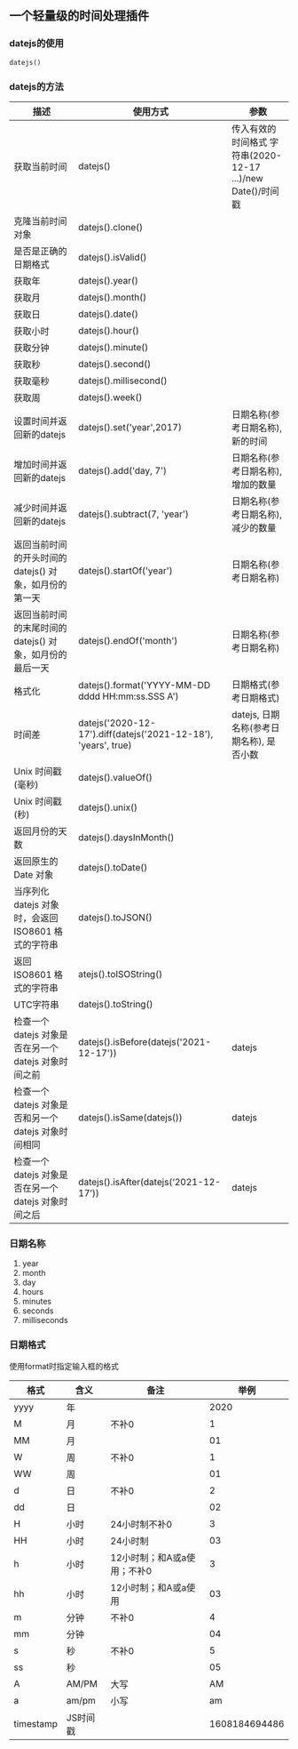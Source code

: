 ## 一个轻量级的时间处理插件

### datejs的使用

```
datejs()
```

### datejs的方法

| 描述                                                     | 使用方式                                                     | 参数                                                        |
| -------------------------------------------------------- | ------------------------------------------------------------ | ----------------------------------------------------------- |
| 获取当前时间                                             | datejs()                                                     | 传入有效的时间格式 字符串(2020-12-17 ...)/new Date()/时间戳 |
| 克隆当前时间对象                                         | datejs().clone()                                             |                                                             |
| 是否是正确的日期格式                                     | datejs().isValid()                                           |                                                             |
| 获取年                                                   | datejs().year()                                              |                                                             |
| 获取月                                                   | datejs().month()                                             |                                                             |
| 获取日                                                   | datejs().date()                                              |                                                             |
| 获取小时                                                 | datejs().hour()                                              |                                                             |
| 获取分钟                                                 | datejs().minute()                                            |                                                             |
| 获取秒                                                   | datejs().second()                                            |                                                             |
| 获取毫秒                                                 | datejs().millisecond()                                       |                                                             |
| 获取周                                                   | datejs().week()                                              |                                                             |
| 设置时间并返回新的datejs                                 | datejs().set('year',2017)                                    | 日期名称(参考日期名称), 新的时间                            |
| 增加时间并返回新的datejs                                 | datejs().add('day, 7')                                       | 日期名称(参考日期名称), 增加的数量                          |
| 减少时间并返回新的datejs                                 | datejs().subtract(7, 'year')                                 | 日期名称(参考日期名称), 减少的数量                          |
| 返回当前时间的开头时间的 datejs() 对象，如月份的第一天   | datejs().startOf('year')                                     | 日期名称(参考日期名称)                                      |
| 返回当前时间的末尾时间的 datejs() 对象，如月份的最后一天 | datejs().endOf('month')                                      | 日期名称(参考日期名称)                                      |
| 格式化                                                   | datejs().format('YYYY-MM-DD dddd HH:mm:ss.SSS A')            | 日期格式(参考日期格式)                                      |
| 时间差                                                   | datejs('2020-12-17').diff(datejs('2021-12-18'), 'years', true) | datejs, 日期名称(参考日期名称), 是否小数                    |
| Unix 时间戳 (毫秒)                                       | datejs().valueOf()                                           |                                                             |
| Unix 时间戳 (秒)                                         | datejs().unix()                                              |                                                             |
| 返回月份的天数                                           | datejs().daysInMonth()                                       |                                                             |
| 返回原生的 Date 对象                                     | datejs().toDate()                                            |                                                             |
| 当序列化 datejs 对象时，会返回 ISO8601 格式的字符串      | datejs().toJSON()                                            |                                                             |
| 返回 ISO8601 格式的字符串                                | atejs().toISOString()                                        |                                                             |
| UTC字符串                                                | datejs().toString()                                          |                                                             |
| 检查一个 datejs 对象是否在另一个 datejs 对象时间之前     | datejs().isBefore(datejs('2021-12-17'))                      | datejs                                                      |
| 检查一个 datejs 对象是否和另一个 datejs 对象时间相同     | datejs().isSame(datejs())                                    | datejs                                                      |
| 检查一个 datejs 对象是否在另一个 datejs 对象时间之后     | datejs().isAfter(datejs(‘2021-12-17’))                       | datejs                                                      |

### 日期名称

1. year
2. month
3. day
4. hours
5. minutes
6. seconds
7. milliseconds

### 日期格式

使用format时指定输入框的格式

| 格式      | 含义     | 备注                        | 举例          |
| --------- | -------- | --------------------------- | ------------- |
| yyyy      | 年       |                             | 2020          |
| M         | 月       | 不补0                       | 1             |
| MM        | 月       |                             | 01            |
| W         | 周       | 不补0                       | 1             |
| WW        | 周       |                             | 01            |
| d         | 日       | 不补0                       | 2             |
| dd        | 日       |                             | 02            |
| H         | 小时     | 24小时制不补0               | 3             |
| HH        | 小时     | 24小时制                    | 03            |
| h         | 小时     | 12小时制；和A或a使用；不补0 | 3             |
| hh        | 小时     | 12小时制；和A或a使用        | 03            |
| m         | 分钟     | 不补0                       | 4             |
| mm        | 分钟     |                             | 04            |
| s         | 秒       | 不补0                       | 5             |
| ss        | 秒       |                             | 05            |
| A         | AM/PM    | 大写                        | AM            |
| a         | am/pm    | 小写                        | am            |
| timestamp | JS时间戳 |                             | 1608184694486 |

